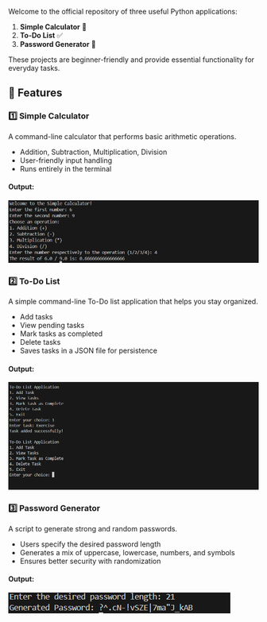 Welcome to the official repository of three useful Python applications:

1. **Simple Calculator** 🧮
2. **To-Do List** ✅
3. **Password Generator** 🔐

These projects are beginner-friendly and provide essential functionality for everyday tasks.

## 🚀 Features  
### 1️⃣ Simple Calculator
A command-line calculator that performs basic arithmetic operations.

- Addition, Subtraction, Multiplication, Division
- User-friendly input handling
- Runs entirely in the terminal

#### **Output:**
![Image Alt](https://github.com/iamsagar26/CODSOFT/blob/main/Calculator%202025-01-30%20214714.png?raw=true)

### 2️⃣ To-Do List
A simple command-line To-Do list application that helps you stay organized.

- Add tasks
- View pending tasks
- Mark tasks as completed
- Delete tasks
- Saves tasks in a JSON file for persistence

#### **Output:**
![Image Alt](https://github.com/iamsagar26/CODSOFT/blob/main/ToDoLisT%202025-01-30%20205318.png?raw=true)

### 3️⃣ Password Generator
A script to generate strong and random passwords.

- Users specify the desired password length
- Generates a mix of uppercase, lowercase, numbers, and symbols
- Ensures better security with randomization

#### **Output:**
![Image Alt](https://github.com/iamsagar26/CODSOFT/blob/main/CreatePassword%202025-01-30%20205559.png?raw=true)

